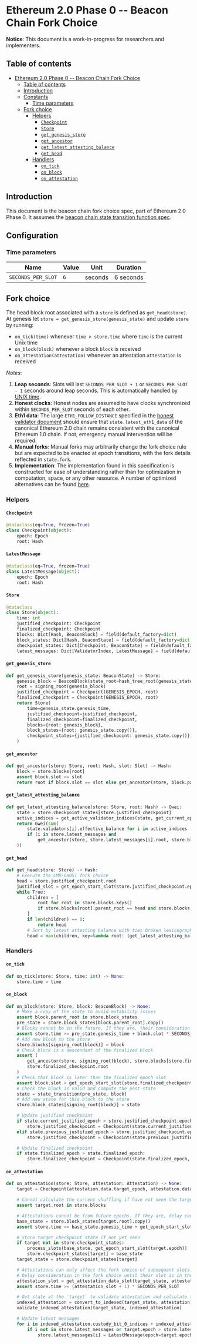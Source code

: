 # Ethereum 2.0 Phase 0 -- Beacon Chain Fork Choice

**Notice**: This document is a work-in-progress for researchers and implementers.

## Table of contents
<!-- TOC -->

- [Ethereum 2.0 Phase 0 -- Beacon Chain Fork Choice](#ethereum-20-phase-0----beacon-chain-fork-choice)
    - [Table of contents](#table-of-contents)
    - [Introduction](#introduction)
    - [Constants](#constants)
        - [Time parameters](#time-parameters)
    - [Fork choice](#fork-choice)
        - [Helpers](#helpers)
            - [`Checkpoint`](#checkpoint)
            - [`Store`](#store)
            - [`get_genesis_store`](#get_genesis_store)
            - [`get_ancestor`](#get_ancestor)
            - [`get_latest_attesting_balance`](#get_latest_attesting_balance)
            - [`get_head`](#get_head)
        - [Handlers](#handlers)
            - [`on_tick`](#on_tick)
            - [`on_block`](#on_block)
            - [`on_attestation`](#on_attestation)

<!-- /TOC -->

## Introduction

This document is the beacon chain fork choice spec, part of Ethereum 2.0 Phase 0. It assumes the [beacon chain state transition function spec](./0_beacon-chain.md).

## Configuration

### Time parameters

| Name | Value | Unit | Duration |
| - | - | :-: | :-: |
| `SECONDS_PER_SLOT` | `6` | seconds | 6 seconds |

## Fork choice

The head block root associated with a `store` is defined as `get_head(store)`. At genesis let `store = get_genesis_store(genesis_state)` and update `store` by running:

* `on_tick(time)` whenever `time > store.time` where `time` is the current Unix time
* `on_block(block)` whenever a block `block` is received
* `on_attestation(attestation)` whenever an attestation `attestation` is received

*Notes*:

1) **Leap seconds**: Slots will last `SECONDS_PER_SLOT + 1` or `SECONDS_PER_SLOT - 1` seconds around leap seconds. This is automatically handled by [UNIX time](https://en.wikipedia.org/wiki/Unix_time).
2) **Honest clocks**: Honest nodes are assumed to have clocks synchronized within `SECONDS_PER_SLOT` seconds of each other.
3) **Eth1 data**: The large `ETH1_FOLLOW_DISTANCE` specified in the [honest validator document](https://github.com/ethereum/eth2.0-specs/blob/dev/specs/validator/0_beacon-chain-validator.md) should ensure that `state.latest_eth1_data` of the canonical Ethereum 2.0 chain remains consistent with the canonical Ethereum 1.0 chain. If not, emergency manual intervention will be required.
4) **Manual forks**: Manual forks may arbitrarily change the fork choice rule but are expected to be enacted at epoch transitions, with the fork details reflected in `state.fork`.
5) **Implementation**: The implementation found in this specification is constructed for ease of understanding rather than for optimization in computation, space, or any other resource. A number of optimized alternatives can be found [here](https://github.com/protolambda/lmd-ghost).

### Helpers

#### `Checkpoint`

```python
@dataclass(eq=True, frozen=True)
class Checkpoint(object):
    epoch: Epoch
    root: Hash
```

#### `LatestMessage`

```python
@dataclass(eq=True, frozen=True)
class LatestMessage(object):
    epoch: Epoch
    root: Hash
```


#### `Store`

```python
@dataclass
class Store(object):
    time: int
    justified_checkpoint: Checkpoint
    finalized_checkpoint: Checkpoint
    blocks: Dict[Hash, BeaconBlock] = field(default_factory=dict)
    block_states: Dict[Hash, BeaconState] = field(default_factory=dict)
    checkpoint_states: Dict[Checkpoint, BeaconState] = field(default_factory=dict)
    latest_messages: Dict[ValidatorIndex, LatestMessage] = field(default_factory=dict)
```

#### `get_genesis_store`

```python
def get_genesis_store(genesis_state: BeaconState) -> Store:
    genesis_block = BeaconBlock(state_root=hash_tree_root(genesis_state))
    root = signing_root(genesis_block)
    justified_checkpoint = Checkpoint(GENESIS_EPOCH, root)
    finalized_checkpoint = Checkpoint(GENESIS_EPOCH, root)
    return Store(
        time=genesis_state.genesis_time,
        justified_checkpoint=justified_checkpoint,
        finalized_checkpoint=finalized_checkpoint,
        blocks={root: genesis_block},
        block_states={root: genesis_state.copy()},
        checkpoint_states={justified_checkpoint: genesis_state.copy()},
    )
```

#### `get_ancestor`

```python
def get_ancestor(store: Store, root: Hash, slot: Slot) -> Hash:
    block = store.blocks[root]
    assert block.slot >= slot
    return root if block.slot == slot else get_ancestor(store, block.parent_root, slot)
```

#### `get_latest_attesting_balance`

```python
def get_latest_attesting_balance(store: Store, root: Hash) -> Gwei:
    state = store.checkpoint_states[store.justified_checkpoint]
    active_indices = get_active_validator_indices(state, get_current_epoch(state))
    return Gwei(sum(
        state.validators[i].effective_balance for i in active_indices
        if (i in store.latest_messages and
            get_ancestor(store, store.latest_messages[i].root, store.blocks[root].slot) == root)
    ))
```

#### `get_head`

```python
def get_head(store: Store) -> Hash:
    # Execute the LMD-GHOST fork choice
    head = store.justified_checkpoint.root
    justified_slot = get_epoch_start_slot(store.justified_checkpoint.epoch)
    while True:
        children = [
            root for root in store.blocks.keys()
            if store.blocks[root].parent_root == head and store.blocks[root].slot > justified_slot
        ]
        if len(children) == 0:
            return head
        # Sort by latest attesting balance with ties broken lexicographically
        head = max(children, key=lambda root: (get_latest_attesting_balance(store, root), root))
```

### Handlers

#### `on_tick`

```python
def on_tick(store: Store, time: int) -> None:
    store.time = time
```

#### `on_block`

```python
def on_block(store: Store, block: BeaconBlock) -> None:
    # Make a copy of the state to avoid mutability issues
    assert block.parent_root in store.block_states
    pre_state = store.block_states[block.parent_root].copy()
    # Blocks cannot be in the future. If they are, their consideration must be delayed until the are in the past.
    assert store.time >= pre_state.genesis_time + block.slot * SECONDS_PER_SLOT
    # Add new block to the store
    store.blocks[signing_root(block)] = block
    # Check block is a descendant of the finalized block
    assert (
        get_ancestor(store, signing_root(block), store.blocks[store.finalized_checkpoint.root].slot) ==
        store.finalized_checkpoint.root
    )
    # Check that block is later than the finalized epoch slot
    assert block.slot > get_epoch_start_slot(store.finalized_checkpoint.epoch)
    # Check the block is valid and compute the post-state
    state = state_transition(pre_state, block)
    # Add new state for this block to the store
    store.block_states[signing_root(block)] = state

    # Update justified checkpoint
    if state.current_justified_epoch > store.justified_checkpoint.epoch:
        store.justified_checkpoint = Checkpoint(state.current_justified_epoch, state.current_justified_root)
    elif state.previous_justified_epoch > store.justified_checkpoint.epoch:
        store.justified_checkpoint = Checkpoint(state.previous_justified_epoch, state.previous_justified_root)

    # Update finalized checkpoint
    if state.finalized_epoch > state.finalized_epoch:
        store.finalized_checkpoint = Checkpoint(state.finalized_epoch, state.finalized_root)
```

#### `on_attestation`

```python
def on_attestation(store: Store, attestation: Attestation) -> None:
    target = Checkpoint(attestation.data.target_epoch, attestation.data.target_root)

    # Cannot calculate the current shuffling if have not seen the target
    assert target.root in store.blocks

    # Attestations cannot be from future epochs. If they are, delay consideration until the epoch arrivesr
    base_state = store.block_states[target.root].copy()
    assert store.time >= base_state.genesis_time + get_epoch_start_slot(target.epoch) * SECONDS_PER_SLOT

    # Store target checkpoint state if not yet seen
    if target not in store.checkpoint_states:
        process_slots(base_state, get_epoch_start_slot(target.epoch))
        store.checkpoint_states[target] = base_state
    target_state = store.checkpoint_states[target]

    # Attestations can only affect the fork choice of subsequent slots.
    # Delay consideration in the fork choice until their slot is in the past.
    attestation_slot = get_attestation_data_slot(target_state, attestation.data)
    assert store.time >= (attestation_slot + 1) * SECONDS_PER_SLOT

    # Get state at the `target` to validate attestation and calculate the committees
    indexed_attestation = convert_to_indexed(target_state, attestation)
    validate_indexed_attestation(target_state, indexed_attestation)

    # Update latest messages
    for i in indexed_attestation.custody_bit_0_indices + indexed_attestation.custody_bit_1_indices:
        if i not in store.latest_messages or target.epoch > store.latest_messages[i].epoch:
            store.latest_messages[i] = LatestMessage(epoch=target.epoch, root=attestation.data.beacon_block_root)
```
